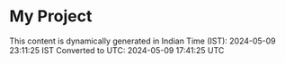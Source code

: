 # My Project

This content is dynamically generated in Indian Time (IST): 2024-05-09 23:11:25 IST
Converted to UTC: 2024-05-09 17:41:25 UTC
